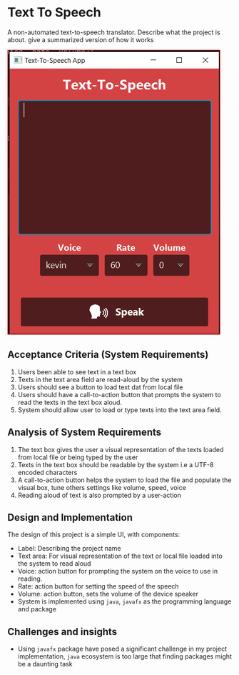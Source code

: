 # Text To Speech
A non-automated text-to-speech translator. Describe what the project is about. give a summarized version of how it works

![basic calculator](/text-to-speech-gui.PNG)

## Acceptance Criteria (System Requirements)
1. Users been able to see text in a text box
2. Texts in the text area field are read-aloud by the system
3. Users should see a button to load text dat from local file
4. Users should have a call-to-action button that prompts the system to read the texts in the text box aloud.
5. System should allow user to load or type texts into the text area field.

## Analysis of System Requirements
1. The text box gives the user a visual representation of the texts loaded from local file or being typed by the user
2. Texts in the text box should be readable by the system i.e a UTF-8 encoded characters
3. A call-to-action button helps the system to load the file and populate the visual box, tune others settings like volume, speed, voice
4. Reading aloud of text is also prompted by a user-action

## Design and Implementation
The design of this project is a simple UI, with components:
- Label: Describing the project name
- Text area: For visual representation of the text or local file loaded into the system to read aloud
- Voice: action button for prompting the system on the voice to use in reading.
- Rate: action button for setting the speed of the speech
- Volume: action button, sets the volume of the device speaker
- System is implemented using `java`, `javafx` as the programming language and package 

## Challenges and insights
- Using `javafx` package have posed a significant challenge in my project implementation, `java` ecosystem is too large that finding packages might be a daunting task
